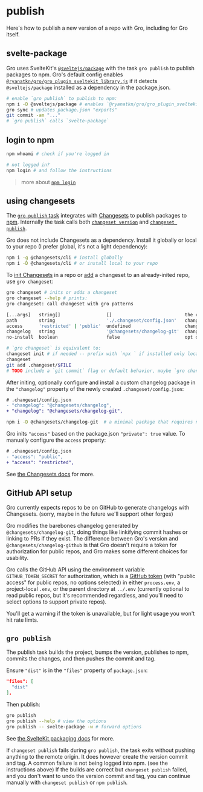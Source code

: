 # publish

Here's how to publish a new version of a repo with Gro, including for Gro itself.

## svelte-package

Gro uses SvelteKit's [`@sveltejs/package`](https://kit.svelte.dev/docs/packaging)
with the task `gro publish` to publish packages to npm.
Gro's default config enables [`@ryanatkn/gro/gro_plugin_sveltekit_library.js`](../gro_plugin_sveltekit_library.ts)
if it detects `@sveltejs/package` installed as a dependency in the package.json.

```bash
# enable `gro publish` to publish to npm:
npm i -D @sveltejs/package # enables `@ryanatkn/gro/gro_plugin_sveltekit_library.js`
gro sync # updates package.json "exports"
git commit -am "..."
# `gro publish` calls `svelte-package`
```

## login to npm

```bash
npm whoami # check if you're logged in

# not logged in?
npm login # and follow the instructions
```

> more about [`npm login`](https://docs.npmjs.com/v6/commands/npm-adduser)

## using changesets

The [`gro publish` task](https://github.com/ryanatkn/gro/blob/main/src/lib/publish.task.ts)
integrates with [Changesets](https://github.com/changesets/changesets)
to publish packages to [npm](https://npmjs.com/). Internally the task calls both
[`changeset version`](https://github.com/changesets/changesets/blob/main/packages/README.md#version)
and
[`changeset publish`](https://github.com/changesets/changesets/blob/main/packages/README.md#publish).

Gro does not include Changesets as a dependency.
Install it globally or local to your repo
(I prefer global, it's not a light dependency):

```bash
npm i -g @changesets/cli # install globally
npm i -D @changesets/cli # or install local to your repo
```

To [init Changesets](https://github.com/changesets/changesets/blob/main/packages/README.md#init)
in a repo or [add](https://github.com/changesets/changesets/blob/main/packages/README.md#add)
a changeset to an already-inited repo, use `gro changeset`:

```bash
gro changeset # inits or adds a changeset
gro changeset --help # prints:
gro changeset: call changeset with gro patterns

[...args]   string[]                 []                           the commands to pass to changeset
path        string                   './.changeset/config.json'   changeset config file path
access      'restricted' | 'public'  undefined                    changeset 'access' config value, the default depends on package.json#private
changelog   string                   '@changesets/changelog-git'  changeset "changelog" config value
no-install  boolean                  false                        opt out of npm installing the changelog package

# `gro changeset` is equivalent to:
changeset init # if needed -- prefix with `npx ` if installed only locally
changeset
git add .changeset/$FILE
# TODO include a `git commit` flag or default behavior, maybe `gro changeset "message"`
```

After initing, optionally configure and install a custom changelog package
in the `"changelog"` property of the newly created `.changeset/config.json`:

```diff
# .changeset/config.json
- "changelog": "@changesets/changelog",
+ "changelog": "@changesets/changelog-git",
```

```bash
npm i -D @changesets/changelog-git  # a minimal package that requires no GitHub auth
```

Gro inits `"access"` based on the package.json `"private": true` value.
To manually configure the `access` property:

```diff
# .changeset/config.json
- "access": "public",
+ "access": "restricted",
```

See [the Changesets docs](https://github.com/changesets/changesets) for more.

## GitHub API setup

Gro currently expects repos to be on GitHub to generate changelogs with Changesets.
(sorry, maybe in the future we'll support other forges)

Gro modifies the barebones changelog generated by `@changesets/changelog-git`,
doing things like linkifying commit hashes or linking to PRs if they exist.
The difference between Gro's version and `@changesets/changelog-github` is that Gro
doesn't require a token for authorization for public repos,
and Gro makes some different choices for usability.

Gro calls the GitHub API using the environment variable `GITHUB_TOKEN_SECRET` for authorization,
which is a [GitHub token](https://github.com/settings/tokens)
(with "public access" for public repos, no options selected)
in either `process.env`, a project-local `.env`, or the parent directory at `../.env`
(currently optional to read public repos, but it's recommended regardless,
and you'll need to select options to support private repos).

You'll get a warning if the token is unavailable, but for light usage you won't hit rate limts.

## `gro publish`

The publish task builds the project, bumps the version, publishes to npm,
commits the changes, and then pushes the commit and tag.

Ensure `"dist"` is in the `"files"` property of `package.json`:

```json
"files": [
  "dist"
],
```

Then publish:

```bash
gro publish
gro publish --help # view the options
gro publish -- svelte-package -w # forward options
```

See [the SvelteKit packaging docs](https://kit.svelte.dev/docs/packaging) for more.

If `changeset publish` fails during `gro publish`,
the task exits without pushing anything to the remote origin.
It does however create the version commit and tag.
A common failure is not being logged into npm. (see the instructions above)
If the builds are correct but `changeset publish` failed,
and you don't want to undo the version commit and tag,
you can continue manually with `changeset publish` or `npm publish`.
